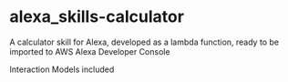 # alexa_skills-calculator

A calculator skill for Alexa, developed as a lambda function, ready to be imported to AWS Alexa Developer Console

Interaction Models included
